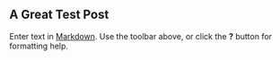 ## A Great Test Post

Enter text in [Markdown](http://daringfireball.net/projects/markdown/). Use the toolbar above, or click the **?** button for formatting help.
